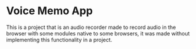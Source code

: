 # Voice Memo App

This is a project that is an audio recorder made to record audio in the browser with some modules native to some browsers, it was made without implementing this functionality in a project.